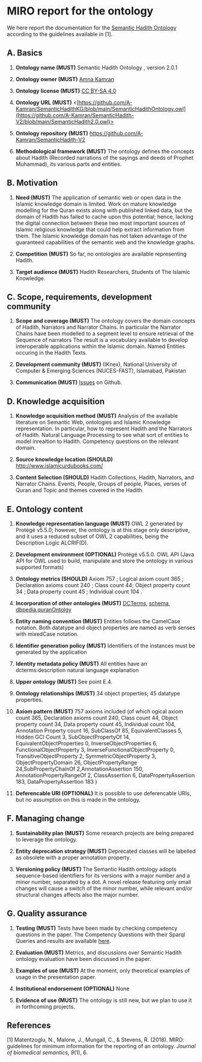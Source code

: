 # MIRO report for the  ontology
We here report the documentation for the [Semantic Hadith Ontology](https://github.com/A-Kamran/SemanticHadith-V2/blob/main/SemanticHadith2.0.owl) according to the guidelines available in [1].

## A. Basics
1. **Ontology name (MUST)**
Semantic Hadith Ontology , version 2.0.1

2. **Ontology owner (MUST)**
[Amna Kamran](https://github.com/A-Kamran)

3. **Ontology license (MUST)**
[CC BY-SA 4.0](https://creativecommons.org/licenses/by-sa/4.0/)

4. **Ontology URL (MUST)**
<[https://github.com/A-Kamran/SemanticHadithKG/blob/main/SemanticHadithOntology.owl](https://github.com/A-Kamran/SemanticHadith-V2/blob/main/SemanticHadith2.0.owl)>

5. **Ontology repository (MUST)**
<https://github.com/A-Kamran/SemanticHadith-V2>

6. **Methodological framework (MUST)**
The ontology defines the concepts about Hadith (Recorded narrations of the sayings and deeds of Prophet Muhammad), its various parts and entities.

## B. Motivation
1. **Need (MUST)**
The application of semantic web or open data in the Islamic knowledge domain is limited. Work on mature knowledge modelling for the Quran exists along with published linked data, but the domain of Hadith has failed to cache upon this potential; hence, lacking the digital connection between these two most important sources of Islamic religious knowledge that could help extract information from them. The Islamic knowledge domain has not taken advantage of the guaranteed capabilities of the semantic web and the knowledge graphs. 

2. **Competition (MUST)**
So far, no ontologies are available representing Hadith.

3. **Target audience (MUST)**
Hadith Researchers, Students of The Islamic Knowledge. 

## C. Scope, requirements, development community
1. **Scope and coverage (MUST)**
The ontology covers the domain concepts of Hadith, Narrators and Narrator Chains. In particular the Narrator Chains have been modelled to a segment level to ensure retrieval of the Sequence of narrators
The result is a vocabulary available to develop interoperable applications within the Islamic domain. Named Entities occuring in the Hadith Texts.

2. **Development community (MUST)**
 (IKnex),
 National University of Computer & Emerging Sciences (NUCES-FAST), Islamabad, Pakistan

3. **Communication (MUST)** [Issues](https://github.com/A-Kamran/SemanticHadith-V2/issues) on Github.

## D. Knowledge acquisition
1. **Knowledge acquisition method (MUST)**
Analysis of the available literature on Semantic Web, ontologies and Islamic Knowledge representation. In particular, how to represent Hadith and the Narrators of Hadith.  Natural Language Processing to see what sort of entities to  model inrealtion  to Hadith. Competency questions on the relevant domain.

2. **Source knowledge location (SHOULD)** 
  http://www.islamicurdubooks.com/

3. **Content Selection (SHOULD)** 
Hadith Collections, Hadith, Narrators, and  Narrator Chains. Events, People, Groups of people, Places, verses of Quran and Topic and themes covered in the Hadith.

## E. Ontology content
1. **Knowledge representation language (MUST)**
OWL 2 generated by Protégé v5.5.0; however, the ontology is at this stage only descriptive, and
it uses a reduced subset of OWL 2 capabilities, being the Description Logic ALCRIF(D).

2. **Development environment (OPTIONAL)**
Protégé v5.5.0.
OWL API  (Java API for OWL used to build, manipulate and store the ontology in various supported formats)

3. **Ontology metrics (SHOULD)**
Axiom	757	;
Logical axiom count	365	;
Declaration axioms count	240	;
Class count	44;
Object property count	34	;
Data property count	45	;
Individual count	104	.

5. **Incorporation of other ontologies (MUST)**
[DCTerms](<http://purl.org/dc/terms>), [schema](<http://schema.org>), [dbpedia](<hhtp://dbpedia.org>),[quranOntolgy](<http://quranontology.com/Resource/>)     

6. **Entity naming convention (MUST)** 
Entities follows the CamelCase notation. Both datatype and object properties are named as verb senses with mixedCase notation.

7. **Identifier generation policy (MUST)**
Identifiers of the instances must be generated by the application

8. **Identity metadata policy (MUST)**
All entities have an dcterms:description natural language explanation

9. **Upper ontology (MUST)** 
See point E.4.

10. **Ontology relationships (MUST)**
34 object properties; 45 datatype properties.

11. **Axiom pattern (MUST)** 
757 axioms included (of which ogical axiom count 365,	Declaration axioms count 240, Class count	44,	Object property count	34,	Data property count	45,	Individual count	104,	Annotation Property count	16,  SubClassOf	85,	
EquivalentClasses	5, Hidden GCI Count	3, SubObjectPropertyOf	14,	EquivalentObjectProperties	0,	InverseObjectProperties	6,	FunctionalObjectProperty	3,	InverseFunctionalObjectProperty	0,	TransitiveObjectProperty	2,	SymmetricObjectProperty	3,	
ObjectPropertyDomain	26,	ObjectPropertyRange	24,SubPropertyChainOf	2,AnnotationAssertion	150, AnnotationPropertyRangeOf	2,  ClassAssertion	6, DataPropertyAssertion	183, DataPropertyAssertion	183
)
 

11. **Deferencable URI (OPTIONAL)** 
It is possible to use deferencable URIs, but no assumption on this is made in the ontology.

## F. Managing change
1. **Sustainability plan (MUST)**
Some research projects are being prepared to leverage the ontology.

2. **Entity deprecation strategy (MUST)**
Deprecated classes will be labelled as obsolete with a proper annotation property.

3. **Versioning policy (MUST)**
The Semantic Hadith ontology adopts sequence-based identifiers for its versions with a major number and a minor number, separated by a dot. A novel release featuring only small changes will cause a switch of the minor number, while relevant and/or structural changes affects also the major number.

## G. Quality assurance
1. **Testing (MUST)**
Tests have been made by checking competency questions in the paper. The Competency Questions with their Sparql Queries and results are available [here](https://github.com/A-Kamran/SemanticHadith-V2/blob/main/Competency%20Questions%20and%20SPARQL%20Queries.md).

2. **Evaluation (MUST)**
Metrics, and discussions over Semantic Hadith ontology evaluation have been discussed in the paper.

3. **Examples of use (MUST)**
At the moment, only theoretical examples of usage in the presentation paper.

4. **Institutional endorsement (OPTIONAL)**
None

5. **Evidence of use (MUST)**
The ontology is still new, but we plan to use it in forthcoming projects.

## References
[1] Matentzoglu, N., Malone, J., Mungall, C., & Stevens, R. (2018). MIRO: guidelines for minimum information for the reporting of an ontology. _Journal of biomedical semantics, 9_(1), 6.
